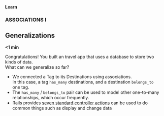 #### Learn

### ASSOCIATIONS I

## Generalizations

**<1 min**

Congratulations! You built an travel app that uses a database to store two kinds of data. <br>
What can we generalize so far?

- We connected a Tag to its Destinations using associations. <br>
  In this case, a tag `has_many` destinations, and a destination `belongs_to` one tag.
- The `has_many` / `belongs_to` pair can be used to model other one-to-many relationships, which occur frequently.
- Rails provides [seven standard controller actions](https://www.codecademy.com/articles/standard-controller-actions)
  can be used to do common things such as display and change data
